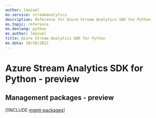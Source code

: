 ```yaml
---
author: lmazuel
ms.service: streamanalytics
description: Reference for Azure Stream Analytics SDK for Python
ms.topic: reference
ms.devlang: python
ms.author: lmazuel
title: Azure Stream Analytics SDK for Python
ms.data: 10/10/2022
---
```

# Azure Stream Analytics SDK for Python - preview

## Management packages - preview
[!INCLUDE [mgmt-packages](stream-analytics-mgmt-index.md)]